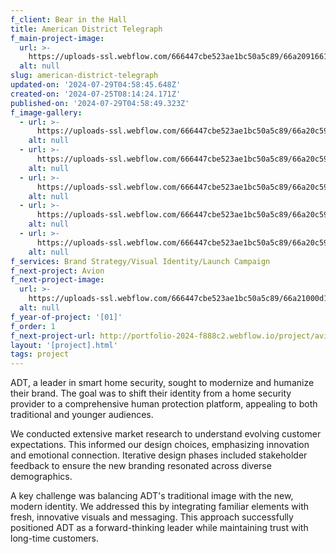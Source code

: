 ```yaml
---
f_client: Bear in the Hall
title: American District Telegraph
f_main-project-image:
  url: >-
    https://uploads-ssl.webflow.com/666447cbe523ae1bc50a5c89/66a20916611d39bb55b9fce5_ADTthumbnail1-1-min-p-2000.jpeg
  alt: null
slug: american-district-telegraph
updated-on: '2024-07-29T04:58:45.648Z'
created-on: '2024-07-25T08:14:24.171Z'
published-on: '2024-07-29T04:58:49.323Z'
f_image-gallery:
  - url: >-
      https://uploads-ssl.webflow.com/666447cbe523ae1bc50a5c89/66a20c5919e3edd7c8cbcdea_Brand-Guidelines-min-p-2000.jpeg
    alt: null
  - url: >-
      https://uploads-ssl.webflow.com/666447cbe523ae1bc50a5c89/66a20c59aa07c9a146db7a33_Brochure-mockup-2-min-p-2000.png
    alt: null
  - url: >-
      https://uploads-ssl.webflow.com/666447cbe523ae1bc50a5c89/66a20c59f2bb730301b61ac2_Group-266_1-p-3200.jpeg
    alt: null
  - url: >-
      https://uploads-ssl.webflow.com/666447cbe523ae1bc50a5c89/66a20c598840cfa55c26e565_US-Letter-3-p-3200.jpeg
    alt: null
  - url: >-
      https://uploads-ssl.webflow.com/666447cbe523ae1bc50a5c89/66a20c59d06d465504ab33a9_Infograph-Ipad-p-3200.jpeg
    alt: null
f_services: Brand Strategy/Visual Identity/Launch Campaign
f_next-project: Avion
f_next-project-image:
  url: >-
    https://uploads-ssl.webflow.com/666447cbe523ae1bc50a5c89/66a21000d1597dff0de1e8d9_6126bade29c1a7e407a0f3d7_thumbnailmin.jpg
  alt: null
f_year-of-project: '[01]'
f_order: 1
f_next-project-url: http://portfolio-2024-f888c2.webflow.io/project/avion
layout: '[project].html'
tags: project
---
```


ADT, a leader in smart home security, sought to modernize and humanize their brand. The goal was to shift their identity from a home security provider to a comprehensive human protection platform, appealing to both traditional and younger audiences.

  
We conducted extensive market research to understand evolving customer expectations. This informed our design choices, emphasizing innovation and emotional connection. Iterative design phases included stakeholder feedback to ensure the new branding resonated across diverse demographics.

A key challenge was balancing ADT's traditional image with the new, modern identity. We addressed this by integrating familiar elements with fresh, innovative visuals and messaging. This approach successfully positioned ADT as a forward-thinking leader while maintaining trust with long-time customers.

‍
